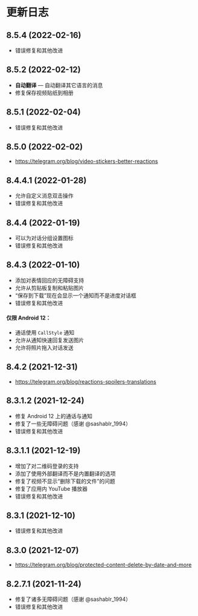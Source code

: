 # 更新日志

## 8.5.4 (2022-02-16)

- 错误修复和其他改进

## 8.5.2 (2022-02-12)

- **自动翻译** — 自动翻译其它语言的消息
- 修复保存视频贴纸到相册

## 8.5.1 (2022-02-04)

- 错误修复和其他改进

## 8.5.0 (2022-02-02)

- <https://telegram.org/blog/video-stickers-better-reactions>

## 8.4.4.1 (2022-01-28)

- 允许自定义消息双击操作
- 错误修复和其他改进

## 8.4.4 (2022-01-19)

- 可以为对话分组设置图标
- 错误修复和其他改进

## 8.4.3 (2022-01-10)

- 添加对表情回应的无障碍支持
- 允许从剪贴板复制和粘贴图片
- “保存到下载”现在会显示一个通知而不是进度对话框
- 错误修复和其他改进

#### 仅限 Android 12：
- 通话使用 `CallStyle` 通知
- 允许从通知快速回复发送图片
- 允许将照片拖入对话发送

## 8.4.2 (2021-12-31)

- <https://telegram.org/blog/reactions-spoilers-translations>

## 8.3.1.2 (2021-12-24)

- 修复 Android 12 上的通话与通知
- 修复了一些无障碍问题（感谢 @sashablr_1994）
- 错误修复和其他改进

## 8.3.1.1 (2021-12-19)

- 增加了对二维码登录的支持
- 添加了使用外部翻译而不是内置翻译的选项
- 修复了视频不显示“删除下载的文件”的问题
- 修复了应用内 YouTube 播放器
- 错误修复和其他改进

## 8.3.1 (2021-12-10)

- 错误修复和其他改进

## 8.3.0 (2021-12-07)

- <https://telegram.org/blog/protected-content-delete-by-date-and-more>

## 8.2.7.1 (2021-11-24)

- 修复了诸多无障碍问题（感谢 @sashablr_1994）
- 错误修复和其他改进
